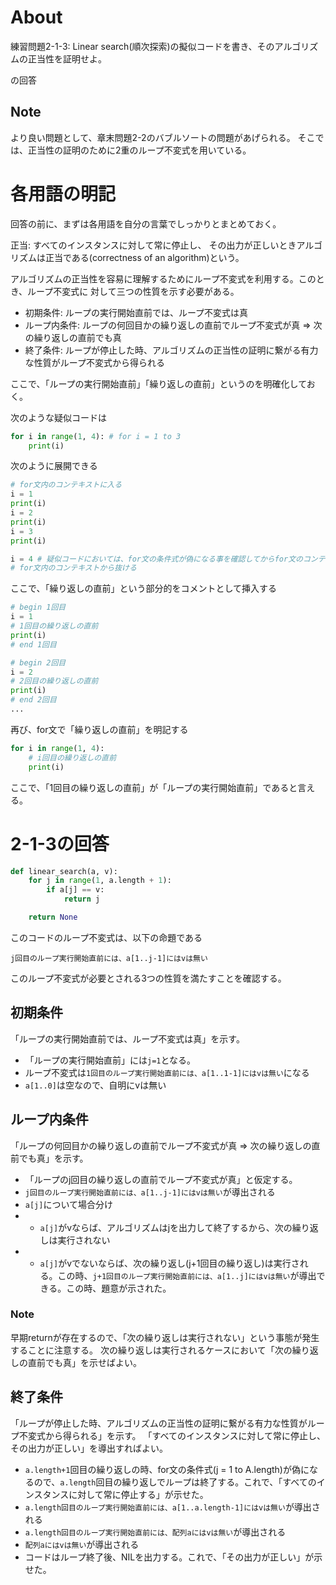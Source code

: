 # About
練習問題2-1-3:
Linear search(順次探索)の擬似コードを書き、そのアルゴリズムの正当性を証明せよ。

の回答

## Note 
より良い問題として、章末問題2-2のバブルソートの問題があげられる。
そこでは、正当性の証明のために2重のループ不変式を用いている。

# 各用語の明記
回答の前に、まずは各用語を自分の言葉でしっかりとまとめておく。

正当: すべてのインスタンスに対して常に停止し、
その出力が正しいときアルゴリズムは正当である(correctness of an algorithm)という。

アルゴリズムの正当性を容易に理解するためにループ不変式を利用する。このとき、ループ不変式に
対して三つの性質を示す必要がある。

- 初期条件: ループの実行開始直前では、ループ不変式は真
- ループ内条件: ループの何回目かの繰り返しの直前でループ不変式が真 => 次の繰り返しの直前でも真
- 終了条件: ループが停止した時、アルゴリズムの正当性の証明に繋がる有力な性質がループ不変式から得られる

ここで、「ループの実行開始直前」「繰り返しの直前」というのを明確化しておく。

次のような疑似コードは

```python
for i in range(1, 4): # for i = 1 to 3
    print(i)
```

次のように展開できる

```python
# for文内のコンテキストに入る
i = 1
print(i)
i = 2
print(i)
i = 3
print(i)

i = 4 # 疑似コードにおいては、for文の条件式が偽になる事を確認してからfor文のコンテキストから抜ける
# for文内のコンテキストから抜ける
```

ここで、「繰り返しの直前」という部分的をコメントとして挿入する

```python
# begin 1回目
i = 1
# 1回目の繰り返しの直前
print(i)
# end 1回目

# begin 2回目
i = 2
# 2回目の繰り返しの直前
print(i)
# end 2回目
...
```

再び、for文で「繰り返しの直前」を明記する

```python
for i in range(1, 4):
    # i回目の繰り返しの直前
    print(i)
```

ここで、「1回目の繰り返しの直前」が「ループの実行開始直前」であると言える。

# 2-1-3の回答
```python
def linear_search(a, v):
    for j in range(1, a.length + 1):
        if a[j] == v:
            return j

    return None
```

このコードのループ不変式は、以下の命題である

`j回目のループ実行開始直前には、a[1..j-1]にはvは無い`

このループ不変式が必要とされる3つの性質を満たすことを確認する。

## 初期条件
「ループの実行開始直前では、ループ不変式は真」を示す。

- 「ループの実行開始直前」には`j=1`となる。
- ループ不変式は`1回目のループ実行開始直前には、a[1..1-1]にはvは無い`になる
- `a[1..0]`は空なので、自明にvは無い

## ループ内条件
「ループの何回目かの繰り返しの直前でループ不変式が真 => 次の繰り返しの直前でも真」を示す。

- 「ループのj回目の繰り返しの直前でループ不変式が真」と仮定する。
- `j回目のループ実行開始直前には、a[1..j-1]にはvは無い`が導出される
- `a[j]`について場合分け
- - `a[j]`がvならば、アルゴリズムはjを出力して終了するから、次の繰り返しは実行されない
- - `a[j]`がvでないならば、次の繰り返し(j+1回目の繰り返し)は実行される。この時、`j+1回目のループ実行開始直前には、a[1..j]にはvは無い`が導出できる。この時、題意が示された。

### Note
早期returnが存在するので、「次の繰り返しは実行されない」という事態が発生することに注意する。
次の繰り返しは実行されるケースにおいて「次の繰り返しの直前でも真」を示せばよい。

## 終了条件
「ループが停止した時、アルゴリズムの正当性の証明に繋がる有力な性質がループ不変式から得られる」を示す。
「すべてのインスタンスに対して常に停止し、その出力が正しい」を導出すればよい。

- `a.length+1`回目の繰り返しの時、for文の条件式(j = 1 to A.length)が偽になるので、`a.length`回目の繰り返しでループは終了する。これで、「すべてのインスタンスに対して常に停止する」が示せた。
- `a.length回目のループ実行開始直前には、a[1..a.length-1]にはvは無い`が導出される
- `a.length回目のループ実行開始直前には、配列aにはvは無い`が導出される
- `配列aにはvは無い`が導出される
- コードはループ終了後、NILを出力する。これで、「その出力が正しい」が示せた。